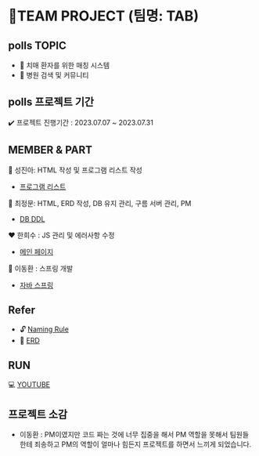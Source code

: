 # 📃TEAM PROJECT (팀명: TAB) 
##  polls TOPIC
- 📒 치매 환자를 위한 매칭 시스템
- 📓 병원 검색 및 커뮤니티

## polls 프로젝트 기간 

✔️ 프로젝트 진행기간 : 2023.07.07 ~ 2023.07.31

## MEMBER & PART

💛 성진아: HTML 작성 및 프로그램 리스트 작성
* [프로그램 리스트](https://docs.google.com/spreadsheets/d/1xxuT0KH9dNd7kJxffIC4Bcai3GewpnPB1UQJuZOD4wk/edit#gid=0)

💙 최정문: HTML, ERD 작성, DB 유지 관리, 구름 서버 관리, PM
* [DB DDL](https://github.com/lee000403/study_springboots_gradle/blob/main/Docs/Databases/sqls/TOTAL_DDL.sql)

❤️ 한희수 : JS 관리 및 에러사항 수정
* [메인 페이지](https://github.com/lee000403/study_springboots_gradle/blob/main/src/main/webapp/WEB-INF/views/main_page/main_page.jsp)

💚 이동환 : 스프링 개발
* [자바 스프링](https://github.com/lee000403/study_springboots_gradle/blob/main/src/main/java/com/yojulab/study_springboot/controller/Project_TABController.java)

## Refer
- 🔓 [Naming Rule](https://docs.google.com/spreadsheets/d/1ZW_DoEZ-y3zaUmFzGOCXE5zouRHSAs82sLc7_sYTNB4/edit?usp=sharing)
- 🎲 [ERD](https://github.com/lee000403/toy_servlet/blob/main/src/main/resources/static/pollsERD.png)


## RUN

💻 [YOUTUBE](https://www.youtube.com/watch?v=JuikXN1-NT4)

## 프로젝트 소감 
- 이동환 : PM이였지만 코드 짜는 것에 너무 집중을 해서 PM 역할을 못해서 팀원들한테 죄송하고 PM의 역할이 얼마나 힘든지 프로젝트를 하면서 느끼게 되었습니다. 